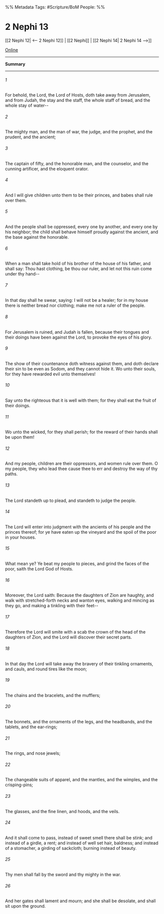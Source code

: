 %% Metadata
Tags: #Scripture/BoM
People: 
%%
# 2 Nephi 13
[[2 Nephi 12| <-- 2 Nephi 12]] | [[2 Nephi]] | [[2 Nephi 14| 2 Nephi 14 -->]]

[Online](https://churchofjesuschrist.org/study/scriptures/bofm/2-ne/13?lang=eng)

---
__Summary__



---
###### 1
For behold, the Lord, the Lord of Hosts, doth take away from Jerusalem, and from Judah, the stay and the staff, the whole staff of bread, and the whole stay of water--
###### 2
The mighty man, and the man of war, the judge, and the prophet, and the prudent, and the ancient;
###### 3
The captain of fifty, and the honorable man, and the counselor, and the cunning artificer, and the eloquent orator.
###### 4
And I will give children unto them to be their princes, and babes shall rule over them.
###### 5
And the people shall be oppressed, every one by another, and every one by his neighbor; the child shall behave himself proudly against the ancient, and the base against the honorable.
###### 6
When a man shall take hold of his brother of the house of his father, and shall say: Thou hast clothing, be thou our ruler, and let not this ruin come under thy hand--
###### 7
In that day shall he swear, saying: I will not be a healer; for in my house there is neither bread nor clothing; make me not a ruler of the people.
###### 8
For Jerusalem is ruined, and Judah is fallen, because their tongues and their doings have been against the Lord, to provoke the eyes of his glory.
###### 9
The show of their countenance doth witness against them, and doth declare their sin to be even as Sodom, and they cannot hide it. Wo unto their souls, for they have rewarded evil unto themselves!
###### 10
Say unto the righteous that it is well with them; for they shall eat the fruit of their doings.
###### 11
Wo unto the wicked, for they shall perish; for the reward of their hands shall be upon them!
###### 12
And my people, children are their oppressors, and women rule over them. O my people, they who lead thee cause thee to err and destroy the way of thy paths.
###### 13
The Lord standeth up to plead, and standeth to judge the people.
###### 14
The Lord will enter into judgment with the ancients of his people and the princes thereof; for ye have eaten up the vineyard and the spoil of the poor in your houses.
###### 15
What mean ye? Ye beat my people to pieces, and grind the faces of the poor, saith the Lord God of Hosts.
###### 16
Moreover, the Lord saith: Because the daughters of Zion are haughty, and walk with stretched-forth necks and wanton eyes, walking and mincing as they go, and making a tinkling with their feet--
###### 17
Therefore the Lord will smite with a scab the crown of the head of the daughters of Zion, and the Lord will discover their secret parts.
###### 18
In that day the Lord will take away the bravery of their tinkling ornaments, and cauls, and round tires like the moon;
###### 19
The chains and the bracelets, and the mufflers;
###### 20
The bonnets, and the ornaments of the legs, and the headbands, and the tablets, and the ear-rings;
###### 21
The rings, and nose jewels;
###### 22
The changeable suits of apparel, and the mantles, and the wimples, and the crisping-pins;
###### 23
The glasses, and the fine linen, and hoods, and the veils.
###### 24
And it shall come to pass, instead of sweet smell there shall be stink; and instead of a girdle, a rent; and instead of well set hair, baldness; and instead of a stomacher, a girding of sackcloth; burning instead of beauty.
###### 25
Thy men shall fall by the sword and thy mighty in the war.
###### 26
And her gates shall lament and mourn; and she shall be desolate, and shall sit upon the ground.



